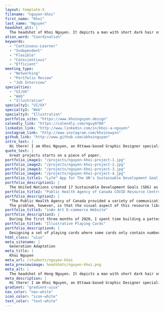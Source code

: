 ```yaml
---
layout: template-5
filename: "nguyen-khoi"
first_name: "Khoi"
last_name: "Nguyen"
headshot_alt: |
  The headshot of Khoi Nguyen. It depicts a man with short dark hair smiling. He is wearing a dark shirt and glasses.
ation_word: "Coordination"
keywords:
  - "Continuous-Learner"
  - "Independent"
  - "Flexible"
  - "Conscientious"
  - "Efficient"
meeting_type:
  - "Networking"
  - "Portfolio Review"
  - "Job Interview"
specialties:
  - "UI/UX"
  - "Web"
  - "Illustration"
specialty1: "UI/UX"
specialty2: "Web"
specialty3: "Illustration"
portfolio_site: "https://www.khoinguyen.design"
calendly_link: "https://calendly.com/nguy0780"
linkedin_link: "http://www.linkedin.com/in/khoi-a-nguyen"
instagram_link: "http://www.instagram.com/khxinxwyxn"
github_link: "http://www.github.com/akhoinguyen"
intro_text: |
  Hi there! I am Khoi Nguyen, an Ottawa-based Graphic Designer specializing in UI/UX, Web Design and Digital Art & Illustration. My work mostly lives in the digital space. However, I spend the majority of my time building them on paper. Most, if not all, my creative work started as notes and loose sketches in a collection of 25+ notebooks I currently have.My passion for Digital Art & Illustration started early back when I was in high school. I love to tell stories through visuals and to see them come to life through the lens of my eyes. UI/UX and Web Design became my interest later when I got into the graphic design program here at Algonquin College. Now, I am a creative who rocks both and providing creative solutions with a chance to showcase my illustration skills is ultimately what I want to do in life.
quote_text: |
  Great projects starts on a piece of paper.
portfolio_image1: "/projects/nguyen-khoi-project-1.jpg"
portfolio_image2: "/projects/nguyen-khoi-project-2.jpg"
portfolio_image3: "/projects/nguyen-khoi-project-3.jpg"
portfolio_image4: "/projects/nguyen-khoi-project-4.jpg"
portfolio_title1: "Lyfe™ App for The UN's Sustainable Development Goal 15"
portfolio_description1: |
  The United Nations created 17 Sustainable Development Goals (SDG) as part of its ongoing agenda to call for participation to improve the future of the planet. Out of all the SDGs, I was most fascinated by Goal 15: Life on Land, which tackles the restoration of ecosystems and natural resources on land; thus, I was inspired to create a high-fidelity app prototype in response to it. This app — called Lyfe™ — is a productivity app where users can obtain coins to purchase rewards, and with a certain amount spent, real trees will be planted.
portfolio_title2: "Public Health Agency of Canada COVID Resource Centre"
portfolio_description2: |
  "The Public Health Agency of Canada provided a variety of communication methods to the general public regarding the pandemic. This includes an online resource library with newsletter/email sign up and news articles as well as infographics. This resource website, which can be found at canada.ca/public-health, has all the information that is verified from trusted sources and are up-to-date.
  The problem, however, is that the visual aspect of this resource library can make an average person overwhelmed and confused on where and what to start. This can be improved with the work of visual design and implementation of a design system. Thus, the goal of this project is to introduce graphic design combined with research and analysis to bring appeal to an informative resource centre and in turn expand public awareness regarding the current situations."
portfolio_title3: "inAn Art E-commerce Website"
portfolio_description3: |
  During the first three months of 2020, I spent time building a pattern library using HTML, CSS, and some Javascript to be used for a fictional e-commerce site branded by me called inAn. This particular project case study demonstrates how the technical and logic-based element of coding blended beautifully with the creativity and stylization of graphic design and shows how I tackle these aspects together step-by-step.
portfolio_title4: "Illustrative Playing Cards"
portfolio_description4: |
  Designing a set of playing cards where some cards only contain numbers and symbols while others feature a full-size illustration poses many challenges and tests a designer on a multitude of skills. This includes producing a strong layout & typography as well as having a sharp vision for illustrative and graphic elements. To test my creativity and design skills, I designed a set of playing cards and make them print-ready to sell in the future. The card set features characters on the court cards that belong to occupations based on the four main disciplines: Arts & Humanities, Laws & Politics, Economy, and Technology & Science. Each discipline corresponds to a suit, with an increased professional level from Jacks to Kings. The final product is a set of print-ready playing cards designed both front and back with 14 full-size character illustrations.
html_class: "uiux"
meta_sitename: |
  Generation Adaptation
meta_title: |
  Khoi Nguyen
meta_url: /students/nguyen-khoi
meta_previewimage: headshots/nguyen-khoi.png
meta_alt: |
  The headshot of Hong Nguyen. It depicts a man with short dark hair smiling. He is wearing a dark shirt and glasses.
meta_description: |
  Hi there! I am Khoi Nguyen, an Ottawa-based Graphic Designer specializing in UI/UX, Web Design and Digital Art & Illustration. My work mostly lives in the digital space. However, I spend the majority of my time building them on paper. Most, if not all, my creative work started as notes and loose sketches in a collection of 25+ notebooks I currently have.My passion for Digital Art & Illustration started early back when I was in high school. I love to tell stories through visuals and to see them come to life through the lens of my eyes. UI/UX and Web Design became my interest later when I got into the graphic design program here at Algonquin College. Now, I am a creative who rocks both and providing creative solutions with a chance to showcase my illustration skills is ultimately what I want to do in life.
gradient: "gradient-uiux"
nav_color: "nav-white"
icon_color: "icon-white"
text_color: "text-white"
---
```

